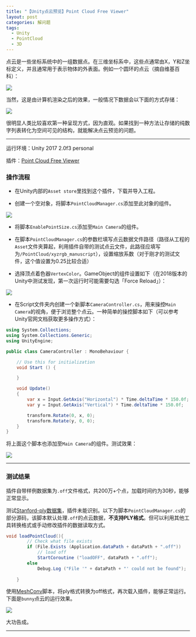 ```yaml
---
title: "【Unity点云预览】Point Cloud Free Viewer"
layout: post
categories: 解问题
tags:
  - Unity
  - PointCloud
  - 3D
---
```


点云是一些坐标系统中的一组数据点。在三维坐标系中，这些点通常由X，Y和Z坐标定义，并且通常用于表示物体的外表面。例如一个圆环的点云（摘自维基百科）：

![](http://ohn6qfqhe.bkt.clouddn.com/upc-1.gif)

当然，这是由计算机渲染之后的效果，一般情况下数据会以下面的方式存储：

![](http://ohn6qfqhe.bkt.clouddn.com/upc-2.jpg)

很明显人类比较喜欢第一种呈现方式，因为直观。如果找到一种方法让存储的纯数字列表转化为空间可见的结构，就能解决点云预览的问题。

<!-- more -->

---

运行环境：Unity 2017 2.0f3 personal

插件：[Point Cloud Free Viewer](https://assetstore.unity.com/packages/tools/utilities/point-cloud-free-viewer-19811)

### 操作流程

* 在Unity内部的`Asset store`里找到这个插件，下载并导入工程。


* 创建一个空对象，将脚本`PointCloudManager.cs`添加至此对象的组件。

![](http://ohn6qfqhe.bkt.clouddn.com/upc-3.jpg)

* 将脚本`EnablePointSize.cs`添加至`Main Camera`的组件。
* 在脚本`PointCloudManager.cs`的参数栏填写点云数据文件路径（路径从工程的`Asset`文件夹算起，利用插件自带的测试点云文件，此路径应填写为`/PointCloud/xyzrgb_manuscript`），设置缩放系数（对于刚才的测试文件，这个值设置为0.25比较合适）


* 选择顶点着色器`VertexColor`。GameObject的组件设置如下（在2018版本的Unity中测试发现，第一次运行时可能需要勾选「Force Reload」）：

![](http://ohn6qfqhe.bkt.clouddn.com/upc-4.jpg)

* 在Script文件夹内创建一个新脚本`CameraController.cs`，用来操控`Main Camera`的视角，便于浏览整个点云。一种简单的操控脚本如下（可以参考Unity官网文档获取更多操作方式）：

```c#
using System.Collections;
using System.Collections.Generic;
using UnityEngine;

public class CameraController : MonoBehaviour {

	// Use this for initialization
	void Start () {

	}

	void Update()
	{
		var x = Input.GetAxis("Horizontal") * Time.deltaTime * 150.0f;
		var y = Input.GetAxis("Vertical") * Time.deltaTime * 150.0f;

		transform.Rotate(0, x, 0);
		transform.Rotate(y, 0, 0);
	}
}
```

将上面这个脚本也添加至`Main Camera`的组件。测试效果：

![](http://ohn6qfqhe.bkt.clouddn.com/upc-5.png)

---

### 测试结果

插件自带样例数据集为`.off`文件格式，共200万+个点，加载时间约为30秒，能够正常显示。

测试[Stanford-ply数据集](http://graphics.stanford.edu/data/3Dscanrep/)，插件未能识别。以下为脚本`PointCloudManager.cs`的部分源码，该脚本默认处理`.off`的点云数据，**不支持PLY格式**。但可以利用其他工具转换格式或手动修改插件的数据读取方式。

```c#
void loadPointCloud(){
		// Check what file exists
		if (File.Exists (Application.dataPath + dataPath + ".off")) 
			// load off
			StartCoroutine ("loadOFF", dataPath + ".off");
		else 
			Debug.Log ("File '" + dataPath + "' could not be found"); 
		
	}
```

使用[MeshConv](http://www.patrickmin.com/meshconv/)脚本，将ply格式转换为off格式，再次载入插件，能够正常运行。下面是`bunny`点云的运行效果。

![](http://ohn6qfqhe.bkt.clouddn.com/upc-6.jpg)

大功告成。

---

